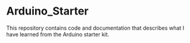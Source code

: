 # Arduino_Starter
This repository contains code and documentation that describes what I have learned from the Arduino starter kit.
